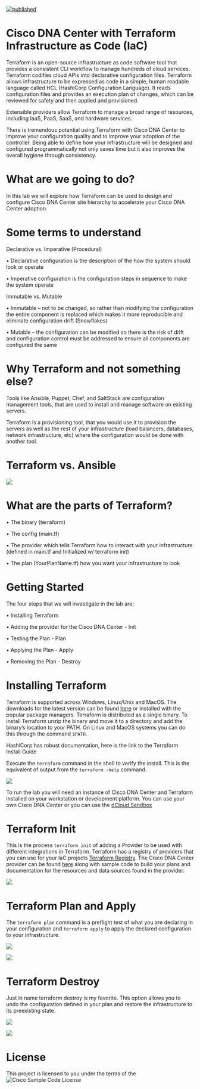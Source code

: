 [![published](https://static.production.devnetcloud.com/codeexchange/assets/images/devnet-published.svg)](https://developer.cisco.com/codeexchange/github/repo/rickbauer9482/terraform-dnac-network-hierarchy)

# Cisco DNA Center with Terraform Infrastructure as Code (IaC)
Terraform is an open-source infrastructure as code software tool that provides a consistent CLI workflow to manage hundreds of cloud services. Terraform codifies cloud APIs into declarative configuration files. Terraform allows infrastructure to be expressed as code in a simple, human readable language called HCL (HashiCorp Configuration Language). It reads configuration files and provides an execution plan of changes, which can be reviewed for safety and then applied and provisioned.

Extensible providers allow Terraform to manage a broad range of resources, including IaaS, PaaS, SaaS, and hardware services.

There is tremendous potential using Terraform with Cisco DNA Center to improve your configuration quality and to improve your adoption of the controller. Being able to define how your infrastructure will be designed and configured programmatically not only saves time but it also improves the overall hygiene through consistency. 

# What are we going to do?
In this lab we will explore how Terraform can be used to design and configure Cisco DNA Center site hierarchy to accelerate your Cisco DNA Center adoption. 

# Some terms to understand

Declarative vs. Imperative (Procedural)

•	Declarative configuration is the description of the how the system should look or operate

•	Imperative configuration is the configuration steps in sequence to make the system operate

Immutable vs. Mutable

•	Immutable – not to be changed, so rather than modifying the configuration the entire component is replaced which makes it more reproducible and eliminate configuration drift (Snowflakes)

•	Mutable – the configuration can be modified so there is the risk of drift and configuration control must be addressed to ensure all components are configured the same

# Why Terraform and not something else?
Tools like Ansible, Puppet, Chef, and SaltStack are configuration management tools, that are used to install and manage software on existing servers. 

Terraform is a provisioning tool, that you would use it to provision the servers as well as the rest of your infrastructure (load balancers, databases, network infrastructure, etc) where the configuration would be done with another tool.

# Terraform vs. Ansible

![](images/terraform-ansible.jpg)

# What are the parts of Terraform?

•	The binary (terraform)

•	The config (main.tf)

•	The provider which tells Terraform how to interact with your infrastructure (defined in main.tf and Initialized w/ terraform init)

•	The plan (YourPlanName.tf) how you want your infrastructure to look

# Getting Started
The four steps that we will investigate in the lab are;

•	Installing Terraform

• Adding the provider for the Cisco DNA Center - Init

•	Testing the Plan - Plan

•	Applying the Plan - Apply

•	Removing the Plan - Destroy

# Installing Terraform

Terraform is supported across Windows, Linux/Unix and MacOS. The downloads for the latest version can be found [here](https://www.terraform.io/downloads.html) or installed with the popular package managers. Terraform is distributed as a single binary. To install Terraform unzip the binary and move it to a directory and add the binary’s location to your PATH. On Linux and MacOS systems you can do this through the command `$PATH`. 

HashiCorp has robust documentation, here is the link to the Terraform Install Guide

Execute the `terraform` command in the shell to verify the install. This is the equivalent of output from the `terraform -help` command.

![](images/terraform-1.gif)

To run the lab you will need an instance of Cisco DNA Center and Terraform installed on your workstation or development platform. You can use your own Cisco DNA Center or you can use the [dCloud Sandbox](https://dcloud2-rtp.cisco.com/content/demo/759521?returnPathTitleKey=content-view)

# Terraform Init 

This is the process `terraform init` of adding a Provider to be used with different integrations in Terraform. Terraform has a registry of providers that you can use for your IaC projects [Terraform Registry](https://registry.terraform.io/browse/providers). The Cisco DNA Center provider can be found [here](https://registry.terraform.io/providers/cisco-en-programmability/dnacenter/latest) along with sample code to build your plans and documentation for the resources and data sources found in the provider.

![](images/terraform-init.gif)

# Terraform Plan and Apply

The `terraform plan` command is a preflight test of what you are declaring in your configuration and `terraform apply` to apply the declared configuration to your infrastructure. 

![](images/terraform-plan-apply.gif)

![](images/DNAC-Before.gif)

# Terraform Destroy 

Just in name terraform destroy is my favorite. This option allows you to undo the configuration defined in your plan and restore the infrastructure to its preexisting state. 

![](images/terraform-destroy.gif)

![](images/DNAC-After.gif)

# License
This project is licensed to you under the terms of the ![Cisco Sample Code License](LICENSE)
